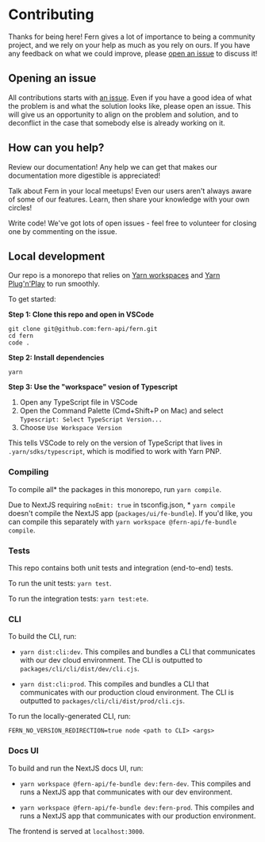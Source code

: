 # Contributing

Thanks for being here! Fern gives a lot of importance to being a community project, and we rely on your help as much as you rely on ours. If you have any feedback on what we could improve, please [open an issue](https://github.com/fern-api/fern/issues/new) to discuss it!

## Opening an issue

All contributions starts with [an issue](https://github.com/fern-api/fern/issues/new). Even if you have a good idea of what the problem is and what the solution looks like, please open an issue. This will give us an opportunity to align on the problem and solution, and to deconflict in the case that somebody else is already working on it.

## How can you help?

Review our documentation! Any help we can get that makes our documentation more digestible is appreciated!

Talk about Fern in your local meetups! Even our users aren't always aware of some of our features. Learn, then share your knowledge with your own circles!

Write code! We've got lots of open issues - feel free to volunteer for closing one by commenting on the issue.

## Local development

Our repo is a monorepo that relies on [Yarn workspaces](https://yarnpkg.com/features/workspaces) and [Yarn Plug'n'Play](https://yarnpkg.com/features/pnp) to run smoothly.

To get started:

**Step 1: Clone this repo and open in VSCode**

```
git clone git@github.com:fern-api/fern.git
cd fern
code .
```

**Step 2: Install dependencies**

```
yarn
```

**Step 3: Use the "workspace" vesion of Typescript**

1. Open any TypeScript file in VSCode
1. Open the Command Palette (Cmd+Shift+P on Mac) and select `Typescript: Select TypeScript Version...`
1. Choose `Use Workspace Version`

This tells VSCode to rely on the version of TypeScript that lives in `.yarn/sdks/typescript`, which
is modified to work with Yarn PNP.

### Compiling

To compile all\* the packages in this monorepo, run `yarn compile`.

Due to NextJS requiring `noEmit: true` in tsconfig.json, \* `yarn compile` doesn't compile the NextJS app (`packages/ui/fe-bundle`). If you'd like, you can compile this separately with `yarn workspace @fern-api/fe-bundle compile`.

### Tests

This repo contains both unit tests and integration (end-to-end) tests.

To run the unit tests: `yarn test`.

To run the integration tests: `yarn test:ete`.

### CLI

To build the CLI, run:

- `yarn dist:cli:dev`. This compiles and bundles a CLI that communicates with our dev cloud environment. The CLI is outputted to `packages/cli/cli/dist/dev/cli.cjs`.

- `yarn dist:cli:prod`. This compiles and bundles a CLI that communicates with our production cloud environment. The CLI is outputted to `packages/cli/cli/dist/prod/cli.cjs`.

To run the locally-generated CLI, run:

```
FERN_NO_VERSION_REDIRECTION=true node <path to CLI> <args>
```

### Docs UI

To build and run the NextJS docs UI, run:

- `yarn workspace @fern-api/fe-bundle dev:fern-dev`. This compiles and runs a NextJS app that communicates with our dev environment.

- `yarn workspace @fern-api/fe-bundle dev:fern-prod`. This compiles and runs a NextJS app that communicates with our production environment.

The frontend is served at `localhost:3000`.
